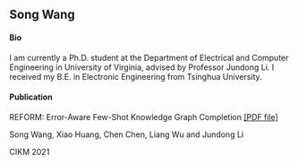 ## Song Wang
#### Bio
I am currently a Ph.D. student at the Department of Electrical and Computer Engineering in University of Virginia, advised by Professor Jundong Li. I received my B.E. in Electronic Engineering from Tsinghua University.


#### Publication
REFORM: Error-Aware Few-Shot Knowledge Graph Completion [[PDF file]](https://songw-sw.github.io/REFORM.pdf)

<p>Song Wang, Xiao Huang, Chen Chen, Liang Wu and Jundong Li</p>
<p>CIKM 2021</p>

